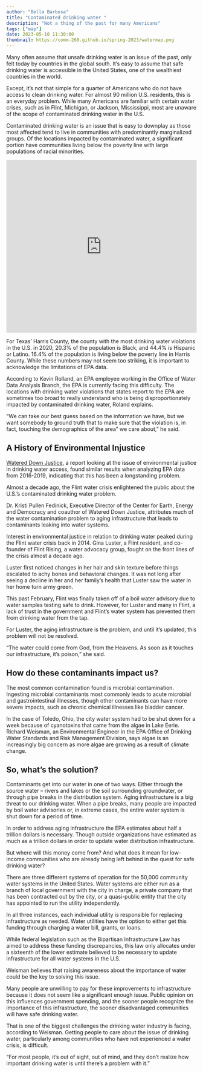 ```yaml
---
author: "Bella Barbosa"
title: "Contaminated drinking water "
description: "Not a thing of the past for many Americans"
tags: ["map"]
date: 2023-05-10 11:30:00
thumbnail: https://comm-260.github.io/spring-2023/watermap.png
---
```




Many often assume that unsafe drinking water is an issue of the past, only felt today by countries in the global south. It’s easy to assume that safe drinking water is accessible in the United States, one of the wealthiest countries in the world.

Except, it’s not that simple for a quarter of Americans who do not have access to clean drinking water. For almost 90 million U.S. residents, this is an everyday problem. While many Americans are familiar with certain water crises, such as in Flint, Michigan, or Jackson, Mississippi, most are unaware of the scope of contaminated drinking water in the U.S.

Contaminated drinking water is an issue that is easy to downplay as those most affected tend to live in communities with predominantly marginalized groups. Of the locations impacted by contaminated water, a significant portion have communities living below the poverty line with large populations of racial minorities.

<iframe title="Count of Drinking Water Violations by County" aria-label="Map" id="datawrapper-chart-iHYlp" src="https://datawrapper.dwcdn.net/iHYlp/1/" scrolling="no" frameborder="0" style="width: 0; min-width: 100% !important; border: none;" height="457" data-external="1"></iframe><script type="text/javascript">!function(){"use strict";window.addEventListener("message",(function(a){if(void 0!==a.data["datawrapper-height"]){var e=document.querySelectorAll("iframe");for(var t in a.data["datawrapper-height"])for(var r=0;r<e.length;r++)if(e[r].contentWindow===a.source){var i=a.data["datawrapper-height"][t]+"px";e[r].style.height=i}}}))}();
</script>

For Texas’ Harris County, the county with the most drinking water violations in the U.S. in 2020, 20.3% of the population is Black, and 44.4% is Hispanic or Latino. 16.4% of the population is living below the poverty line in Harris County. While these numbers may not seem too striking, it is important to acknowledge the limitations of EPA data. 

According to Kevin Rolland, an EPA employee working in the Office of Water Data Analysis Branch, the EPA is currently facing this difficulty. The locations with drinking water violations that states report to the EPA are sometimes too broad to really understand who is being disproportionately impacted by contaminated drinking water, Roland explains.

“We can take our best guess based on the information we have, but we want somebody to ground truth that to make sure that the violation is, in fact, touching the demographics of the area” we care about,” he said.


## A History of Environmental Injustice

[Watered Down Justice](https://www.nrdc.org/sites/default/files/watered-down-justice-report.pdf), a report looking at the issue of environmental justice in drinking water access, found similar results when analyzing EPA data from 2016-2019, indicating that this has been a longstanding problem.

Almost a decade ago, the Flint water crisis enlightened the public about the U.S.’s contaminated drinking water problem. 

Dr. Kristi Pullen Fedinick, Executive Director of the Center for Earth, Energy and Democracy and coauthor of Watered Down Justice, attributes much of the water contamination problem to aging infrastructure that leads to contaminants leaking into water systems.

Interest in environmental justice in relation to drinking water peaked during the Flint water crisis back in 2014. Gina Luster, a Flint resident, and co-founder of Flint Rising, a water advocacy group, fought on the front lines of the crisis almost a decade ago.

Luster first noticed changes in her hair and skin texture before things escalated to achy bones and behavioral changes. It was not long after seeing a decline in her and her family’s health that Luster saw the water in her home turn army green.

This past February, Flint was finally taken off of a boil water advisory due to water samples testing safe to drink. However, for Luster and many in Flint, a lack of trust in the government and Flint’s water system has prevented them from drinking water from the tap. 

For Luster, the aging infrastructure is the problem, and until it’s updated, this problem will not be resolved. 

“The water could come from God, from the Heavens. As soon as it touches our infrastructure, it’s poison,” she said.


## How do these contaminants impact us?

The most common contamination found is microbial contamination. Ingesting microbial contaminants most commonly leads to acute microbial and gastrointestinal illnesses, though other contaminants can have more severe impacts, such as chronic chemical illnesses like bladder cancer.

In the case of Toledo, Ohio, the city water system had to be shut down for a week because of cyanotoxins that came from the algae in Lake Eerie. Richard Weisman, an Environmental Engineer in the EPA Office of Drinking Water Standards and Risk Management Division, says algae is an increasingly big concern as more algae are growing as a result of climate change.

## So, what’s the solution?

Contaminants get into our water in one of two ways. Either through the source water – rivers and lakes or the soil surrounding groundwater, or through pipe breaks in the distribution system. Aging infrastructure is a big threat to our drinking water. When a pipe breaks, many people are impacted by boil water advisories or, in extreme cases, the entire water system is shut down for a period of time.  

In order to address aging infrastructure the EPA estimates about half a trillion dollars is necessary. Though outside organizations have estimated as much as a trillion dollars in order to update water distribution infrastructure. 


But where will this money come from? And what does it mean for low-income communities who are already being left behind in the quest for safe drinking water?


There are three different systems of operation for the 50,000 community water systems in the United States. Water systems are either run as a branch of local government with the city in charge, a private company that has been contracted out by the city, or a quasi-public entity that the city has appointed to run the utility independently. 

In all three instances, each individual utility is responsible for replacing infrastructure as needed. Water utilities have the option to either get this funding through charging a water bill, grants, or loans. 

While federal legislation such as the Bipartisan Infrastructure Law has aimed to address these funding discrepancies, this law only allocates under a sixteenth of the lower estimate believed to be necessary to update infrastructure for all water systems in the U.S.

Weisman believes that raising awareness about the importance of water could be the key to solving this issue. 

Many people are unwilling to pay for these improvements to infrastructure because it does not seem like a significant enough issue. Public opinion on this influences government spending, and the sooner people recognize the importance of this infrastructure, the sooner disadvantaged communities will have safe drinking water.

That is one of the biggest challenges the drinking water industry is facing, according to Weisman. Getting people to care about the issue of drinking water, particularly among communities who have not experienced a water crisis, is difficult.

“For most people, it’s out of sight, out of mind, and they don’t realize how important drinking water is until there’s a problem with it.” 
